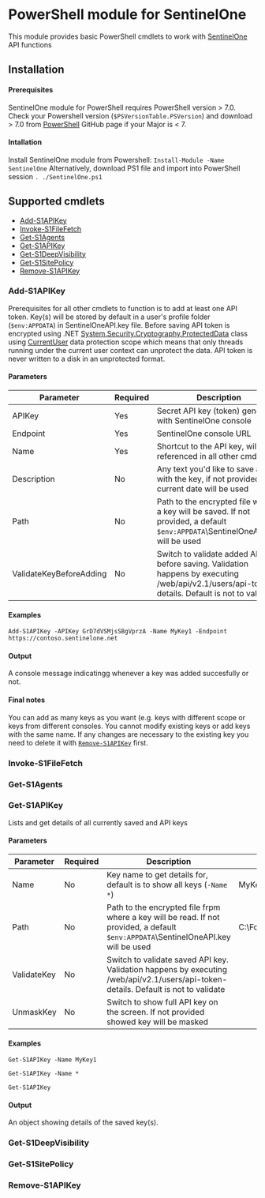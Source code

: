 # PowerShell module for SentinelOne

This module provides basic PowerShell cmdlets to work with [SentinelOne](https://www.sentinelone.com/) API functions

## Installation

#### Prerequisites
SentinelOne module for PowerShell requires PowerShell version > 7.0. Check your Powershell version (`$PSVersionTable.PSVersion`) and download > 7.0 from [PowerShell](https://github.com/PowerShell/PowerShell) GitHub page if your Major is < 7.

#### Intallation
Install SentinelOne module from Powershell: `Install-Module -Name SentinelOne`
Alternatively, download PS1 file and import into PowerShell session `. ./SentinelOne.ps1`

## Supported cmdlets
- [Add-S1APIKey](#Add-S1APIKey)
- [Invoke-S1FileFetch](#Invoke-S1FileFetch)
- [Get-S1Agents](#Get-S1Agents)
- [Get-S1APIKey](#Get-S1APIKey)
- [Get-S1DeepVisibility](#Get-S1DeepVisibility)
- [Get-S1SitePolicy](#Get-S1SitePolicy)
- [Remove-S1APIKey](#Remove-S1APIKey)

### Add-S1APIKey
Prerequisites for all other cmdlets to function is to add at least one API token. Key(s) will be stored by default in a user's profile folder (`$env:APPDATA`) in SentinelOneAPI.key file. Before saving API token is encrypted using .NET [System.Security.Cryptography.ProtectedData](https://docs.microsoft.com/en-us/dotnet/api/system.security.cryptography.protecteddata?view=dotnet-plat-ext-5.0) class using [CurrentUser](https://docs.microsoft.com/en-us/dotnet/api/system.security.cryptography.dataprotectionscope?view=dotnet-plat-ext-5.0)  data protection scope which means that only threads running under the current user context can unprotect the data. API token is never written to a disk in an unprotected format.
#### Parameters
|Parameter|Required|Description|Example|
|--|--|--|--|
|APIKey|Yes|Secret API key (token) generated with SentinelOne console|GrD7dVSMjsSBgVprzA|
|Endpoint|Yes|SentinelOne console URL|https://contoso.sentinelone.net|
|Name|Yes|Shortcut to the API key, will be referenced in all other cmdlets|MyKey1|
|Description|No|Any text you'd like to save along with the key, if not provided a current date will be used|Key provided by XYZ, expiries DD.MM.YYYY|
|Path|No|Path to the encrypted file where a key will be saved. If not provided, a default `$env:APPDATA`\SentinelOneAPI.key will be used|C:\Folder\mykeys.api|
|ValidateKeyBeforeAdding|No|Switch to validate added API key before saving. Validation happens by executing /web/api/v2.1/users/api-token-details. Default is not to validate|
#### Examples
`Add-S1APIKey -APIKey GrD7dVSMjsSBgVprzA -Name MyKey1 -Endpoint https://contoso.sentinelone.net`
#### Output
A console message indicatingg whenever a key was added succesfully or not.
#### Final notes
You can add as many keys as you want (e.g. keys with different scope or keys from different consoles.
You cannot modify existing keys or add keys with the same name. If any changes are necessary to the existing key you need to delete it with [`Remove-S1APIKey`](#Remove-S1APIKey) first.


### Invoke-S1FileFetch

### Get-S1Agents

### Get-S1APIKey
Lists and get details of all currently saved and API keys
#### Parameters
|Parameter|Required|Description|Example|
|--|--|--|--|
|Name|No|Key name to get details for, default is to show all keys (`-Name *`)|MyKey1|
|Path|No|Path to the encrypted file frpm where a key will be read. If not provided, a default `$env:APPDATA`\SentinelOneAPI.key will be used|C:\Folder\mykeys.api|
|ValidateKey|No|Switch to validate saved API key. Validation happens by executing /web/api/v2.1/users/api-token-details. Default is not to validate||
|UnmaskKey|No|Switch to show full API key on the screen. If not provided showed key will be masked||
#### Examples
`Get-S1APIKey -Name MyKey1`

`Get-S1APIKey -Name *`

`Get-S1APIKey`
#### Output
An object showing details of the saved key(s).




### Get-S1DeepVisibility

### Get-S1SitePolicy

### Remove-S1APIKey
